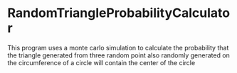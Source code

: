 # RandomTriangleProbabilityCalculator
 This program uses a monte carlo simulation to calculate the probability that the triangle generated from three random point also randomly generated on the circumference of a circle will contain the center of the circle
